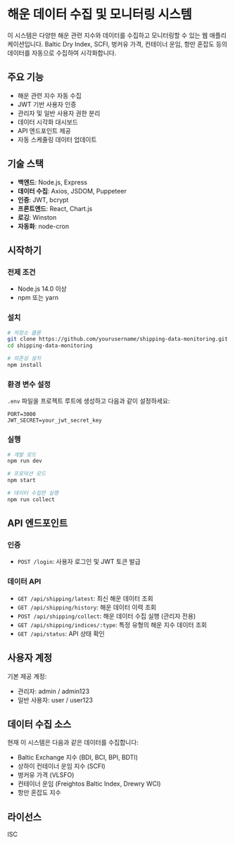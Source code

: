 # 해운 데이터 수집 및 모니터링 시스템

이 시스템은 다양한 해운 관련 지수와 데이터를 수집하고 모니터링할 수 있는 웹 애플리케이션입니다. Baltic Dry Index, SCFI, 벙커유 가격, 컨테이너 운임, 항만 혼잡도 등의 데이터를 자동으로 수집하여 시각화합니다.

## 주요 기능

- 해운 관련 지수 자동 수집
- JWT 기반 사용자 인증
- 관리자 및 일반 사용자 권한 분리
- 데이터 시각화 대시보드
- API 엔드포인트 제공
- 자동 스케줄링 데이터 업데이트

## 기술 스택

- **백엔드**: Node.js, Express
- **데이터 수집**: Axios, JSDOM, Puppeteer
- **인증**: JWT, bcrypt
- **프론트엔드**: React, Chart.js
- **로깅**: Winston
- **자동화**: node-cron

## 시작하기

### 전제 조건

- Node.js 14.0 이상
- npm 또는 yarn

### 설치

```bash
# 저장소 클론
git clone https://github.com/yourusername/shipping-data-monitoring.git
cd shipping-data-monitoring

# 의존성 설치
npm install
```

### 환경 변수 설정

`.env` 파일을 프로젝트 루트에 생성하고 다음과 같이 설정하세요:

```
PORT=3000
JWT_SECRET=your_jwt_secret_key
```

### 실행

```bash
# 개발 모드
npm run dev

# 프로덕션 모드
npm start

# 데이터 수집만 실행
npm run collect
```

## API 엔드포인트

### 인증

- `POST /login`: 사용자 로그인 및 JWT 토큰 발급

### 데이터 API

- `GET /api/shipping/latest`: 최신 해운 데이터 조회
- `GET /api/shipping/history`: 해운 데이터 이력 조회
- `POST /api/shipping/collect`: 해운 데이터 수집 실행 (관리자 전용)
- `GET /api/shipping/indices/:type`: 특정 유형의 해운 지수 데이터 조회
- `GET /api/status`: API 상태 확인

## 사용자 계정

기본 제공 계정:
- 관리자: admin / admin123
- 일반 사용자: user / user123

## 데이터 수집 소스

현재 이 시스템은 다음과 같은 데이터를 수집합니다:
- Baltic Exchange 지수 (BDI, BCI, BPI, BDTI)
- 상하이 컨테이너 운임 지수 (SCFI)
- 벙커유 가격 (VLSFO)
- 컨테이너 운임 (Freightos Baltic Index, Drewry WCI)
- 항만 혼잡도 지수

## 라이선스

ISC 
